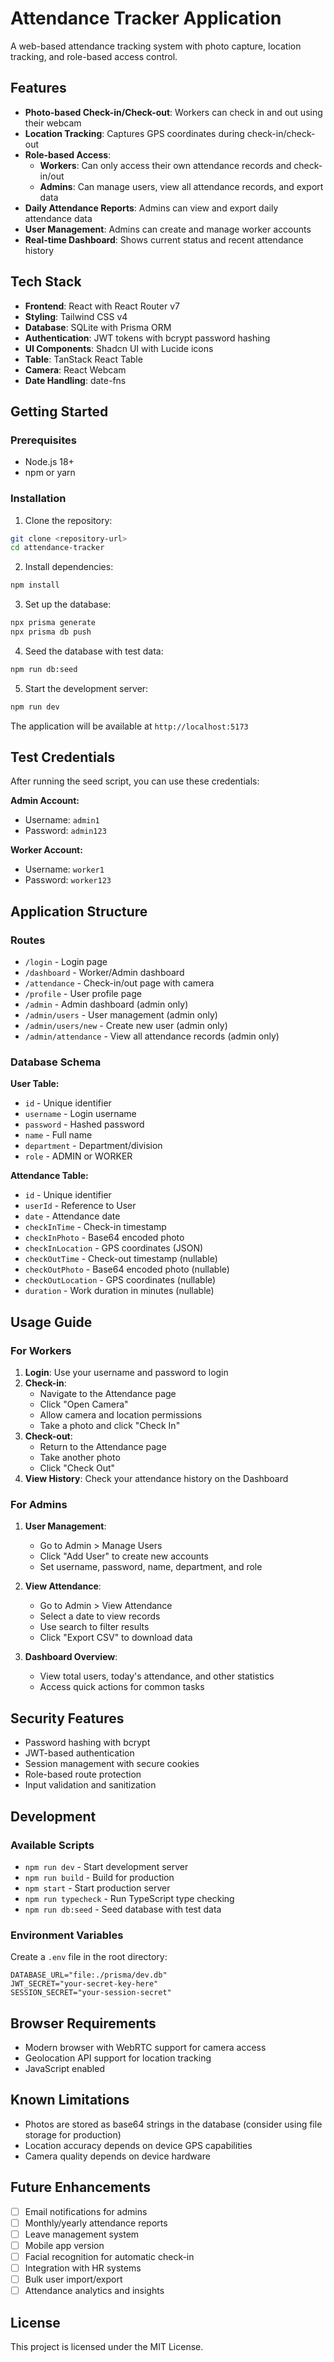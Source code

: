 # Attendance Tracker Application

A web-based attendance tracking system with photo capture, location tracking, and role-based access control.

## Features

- **Photo-based Check-in/Check-out**: Workers can check in and out using their webcam
- **Location Tracking**: Captures GPS coordinates during check-in/check-out
- **Role-based Access**: 
  - **Workers**: Can only access their own attendance records and check-in/out
  - **Admins**: Can manage users, view all attendance records, and export data
- **Daily Attendance Reports**: Admins can view and export daily attendance data
- **User Management**: Admins can create and manage worker accounts
- **Real-time Dashboard**: Shows current status and recent attendance history

## Tech Stack

- **Frontend**: React with React Router v7
- **Styling**: Tailwind CSS v4
- **Database**: SQLite with Prisma ORM
- **Authentication**: JWT tokens with bcrypt password hashing
- **UI Components**: Shadcn UI with Lucide icons
- **Table**: TanStack React Table
- **Camera**: React Webcam
- **Date Handling**: date-fns

## Getting Started

### Prerequisites

- Node.js 18+ 
- npm or yarn

### Installation

1. Clone the repository:
```bash
git clone <repository-url>
cd attendance-tracker
```

2. Install dependencies:
```bash
npm install
```

3. Set up the database:
```bash
npx prisma generate
npx prisma db push
```

4. Seed the database with test data:
```bash
npm run db:seed
```

5. Start the development server:
```bash
npm run dev
```

The application will be available at `http://localhost:5173`

## Test Credentials

After running the seed script, you can use these credentials:

**Admin Account:**
- Username: `admin1`
- Password: `admin123`

**Worker Account:**
- Username: `worker1`
- Password: `worker123`

## Application Structure

### Routes

- `/login` - Login page
- `/dashboard` - Worker/Admin dashboard
- `/attendance` - Check-in/out page with camera
- `/profile` - User profile page
- `/admin` - Admin dashboard (admin only)
- `/admin/users` - User management (admin only)
- `/admin/users/new` - Create new user (admin only)
- `/admin/attendance` - View all attendance records (admin only)

### Database Schema

**User Table:**
- `id` - Unique identifier
- `username` - Login username
- `password` - Hashed password
- `name` - Full name
- `department` - Department/division
- `role` - ADMIN or WORKER

**Attendance Table:**
- `id` - Unique identifier
- `userId` - Reference to User
- `date` - Attendance date
- `checkInTime` - Check-in timestamp
- `checkInPhoto` - Base64 encoded photo
- `checkInLocation` - GPS coordinates (JSON)
- `checkOutTime` - Check-out timestamp (nullable)
- `checkOutPhoto` - Base64 encoded photo (nullable)
- `checkOutLocation` - GPS coordinates (nullable)
- `duration` - Work duration in minutes (nullable)

## Usage Guide

### For Workers

1. **Login**: Use your username and password to login
2. **Check-in**: 
   - Navigate to the Attendance page
   - Click "Open Camera"
   - Allow camera and location permissions
   - Take a photo and click "Check In"
3. **Check-out**: 
   - Return to the Attendance page
   - Take another photo
   - Click "Check Out"
4. **View History**: Check your attendance history on the Dashboard

### For Admins

1. **User Management**:
   - Go to Admin > Manage Users
   - Click "Add User" to create new accounts
   - Set username, password, name, department, and role

2. **View Attendance**:
   - Go to Admin > View Attendance
   - Select a date to view records
   - Use search to filter results
   - Click "Export CSV" to download data

3. **Dashboard Overview**:
   - View total users, today's attendance, and other statistics
   - Access quick actions for common tasks

## Security Features

- Password hashing with bcrypt
- JWT-based authentication
- Session management with secure cookies
- Role-based route protection
- Input validation and sanitization

## Development

### Available Scripts

- `npm run dev` - Start development server
- `npm run build` - Build for production
- `npm start` - Start production server
- `npm run typecheck` - Run TypeScript type checking
- `npm run db:seed` - Seed database with test data

### Environment Variables

Create a `.env` file in the root directory:

```env
DATABASE_URL="file:./prisma/dev.db"
JWT_SECRET="your-secret-key-here"
SESSION_SECRET="your-session-secret"
```

## Browser Requirements

- Modern browser with WebRTC support for camera access
- Geolocation API support for location tracking
- JavaScript enabled

## Known Limitations

- Photos are stored as base64 strings in the database (consider using file storage for production)
- Location accuracy depends on device GPS capabilities
- Camera quality depends on device hardware

## Future Enhancements

- [ ] Email notifications for admins
- [ ] Monthly/yearly attendance reports
- [ ] Leave management system
- [ ] Mobile app version
- [ ] Facial recognition for automatic check-in
- [ ] Integration with HR systems
- [ ] Bulk user import/export
- [ ] Attendance analytics and insights

## License

This project is licensed under the MIT License.
